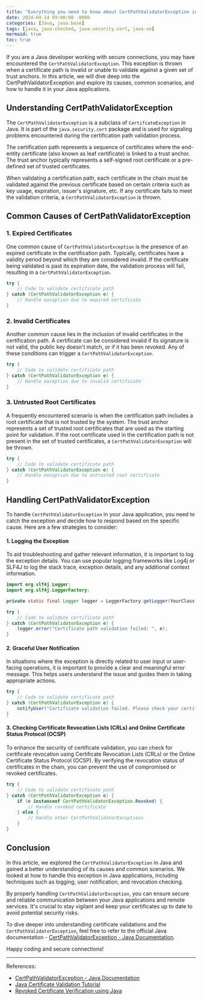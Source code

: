 ```yaml
---
title: "Everything you need to know about CertPathValidatorException in Java"
date: 2024-04-14 09:00:00 -0000
categories: [Java, java.base]
tags: [java, java-checked, java.security.cert, java-se]
mermaid: true
toc: true
---
```



If you are a Java developer working with secure connections, you may have encountered the `CertPathValidatorException`. This exception is thrown when a certificate path is invalid or unable to validate against a given set of trust anchors. In this article, we will dive deep into the CertPathValidatorException and explore its causes, common scenarios, and how to handle it in your Java applications.

## Understanding CertPathValidatorException

The `CertPathValidatorException` is a subclass of `CertifcateException` in Java. It is part of the `java.security.cert` package and is used for signaling problems encountered during the certification path validation process.

The certification path represents a sequence of certificates where the end-entity certificate (also known as leaf certificate) is linked to a trust anchor. The trust anchor typically represents a self-signed root certificate or a pre-defined set of trusted certificates.

When validating a certification path, each certificate in the chain must be validated against the previous certificate based on certain criteria such as key usage, expiration, issuer's signature, etc. If any certificate fails to meet the validation criteria, a `CertPathValidatorException` is thrown.

## Common Causes of CertPathValidatorException

### 1. Expired Certificates
One common cause of `CertPathValidatorException` is the presence of an expired certificate in the certification path. Typically, certificates have a validity period beyond which they are considered invalid. If the certificate being validated is past its expiration date, the validation process will fail, resulting in a `CertPathValidatorException`.

```java
try {
    // Code to validate certificate path
} catch (CertPathValidatorException e) {
    // Handle exception due to expired certificate
}
```

### 2. Invalid Certificates
Another common cause lies in the inclusion of invalid certificates in the certification path. A certificate can be considered invalid if its signature is not valid, the public key doesn't match, or if it has been revoked. Any of these conditions can trigger a `CertPathValidatorException`.

```java
try {
    // Code to validate certificate path
} catch (CertPathValidatorException e) {
    // Handle exception due to invalid certificate
}
```

### 3. Untrusted Root Certificates
A frequently encountered scenario is when the certification path includes a root certificate that is not trusted by the system. The trust anchor represents a set of trusted root certificates that are used as the starting point for validation. If the root certificate used in the certification path is not present in the set of trusted certificates, a `CertPathValidatorException` will be thrown.

```java
try {
    // Code to validate certificate path
} catch (CertPathValidatorException e) {
    // Handle exception due to untrusted root certificate
}
```

## Handling CertPathValidatorException

To handle `CertPathValidatorException` in your Java application, you need to catch the exception and decide how to respond based on the specific cause. Here are a few strategies to consider:

#### 1. Logging the Exception
To aid troubleshooting and gather relevant information, it is important to log the exception details. You can use popular logging frameworks like Log4j or SLF4J to log the stack trace, exception details, and any additional context information.

```java
import org.slf4j.Logger;
import org.slf4j.LoggerFactory;

private static final Logger logger = LoggerFactory.getLogger(YourClass.class);

try {
    // Code to validate certificate path
} catch (CertPathValidatorException e) {
    logger.error("Certificate path validation failed: ", e);
}
```

#### 2. Graceful User Notification
In situations where the exception is directly related to user input or user-facing operations, it is important to provide a clear and meaningful error message. This helps users understand the issue and guides them in taking appropriate actions.

```java
try {
    // Code to validate certificate path
} catch (CertPathValidatorException e) {
    notifyUser("Certificate validation failed. Please check your certificate and try again.");
}
```

#### 3. Checking Certificate Revocation Lists (CRLs) and Online Certificate Status Protocol (OCSP)
To enhance the security of certificate validation, you can check for certificate revocation using Certificate Revocation Lists (CRLs) or the Online Certificate Status Protocol (OCSP). By verifying the revocation status of certificates in the chain, you can prevent the use of compromised or revoked certificates.

```java
try {
    // Code to validate certificate path
} catch (CertPathValidatorException e) {
    if (e instanceof CertPathValidatorException.Revoked) {
        // Handle revoked certificate
    } else {
        // Handle other CertPathValidatorExceptions
    }
}
```

## Conclusion

In this article, we explored the `CertPathValidatorException` in Java and gained a better understanding of its causes and common scenarios. We looked at how to handle this exception in Java applications, including techniques such as logging, user notification, and revocation checking.

By properly handling `CertPathValidatorException`, you can ensure secure and reliable communication between your Java applications and remote services. It's crucial to stay vigilant and keep your certificates up to date to avoid potential security risks.

To dive deeper into understanding certificate validations and the `CertPathValidatorException`, feel free to refer to the official Java documentation - [CertPathValidatorException - Java Documentation](https://docs.oracle.com/en/java/javase/15/docs/api/java.base/java/security/cert/CertPathValidatorException.html).

Happy coding and secure connections!

---

References:
- [CertPathValidatorException - Java Documentation](https://docs.oracle.com/en/java/javase/15/docs/api/java.base/java/security/cert/CertPathValidatorException.html)
- [Java Certificate Validation Tutorial](https://docs.oracle.com/javase/tutorial/security/toolfilex/rstep2.html)
- [Revoked Certificate Verification using Java](https://medium.com/@sheik1023/revoked-certificate-verification-using-java-2e38fdc9c007)
